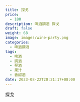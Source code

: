 ```yaml
---
title: 探戈
price:
  - 180
description: 啤酒調酒 探戈
draft: false
weight: 68
image: images/wine-party.png
categories:
  - 啤酒調酒
tags:
  - 啤酒
  - 調酒
  - 琴酒
  - 果汁
  - 香甜酒
date: 2023-08-22T20:21:17+08:00
---
```


 探戈
